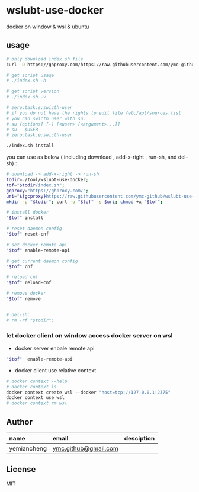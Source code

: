 # wslubt-use-docker

docker on window & wsl & ubuntu


## usage
```bash
# only download index.sh file
curl -O https://ghproxy.com/https://raw.githubusercontent.com/ymc-github/wslubt-use-docker/main/index.sh

# get script usage
# ./index.sh -h

# get script version
# ./index.sh -v

# zero:task:s:swicth-user
# if you do not have the rights to edit file /etc/apt/sources.list
# you can swicth user with su.
# su [options] [-] [<user> [<argument>...]]
# su - $USER
# zero:task:e:swicth-user

./index.sh install
```


you can use as below ( including download , add-x-right , run-sh, and del-sh) :
```bash
# download -> add-x-right -> run-sh
todir=./tool/wslubt-use-docker; 
tof="$todir/index.sh";
gcproxy="https://ghproxy.com/";
uri="${gcproxy}https://raw.githubusercontent.com/ymc-github/wslubt-use-docker/main/index.sh";  
mkdir -p "$todir"; curl -o "$tof" -s $uri; chmod +x "$tof";

# install docker
"$tof" install

# reset daemon config
"$tof" reset-cnf

# set docker remote api
"$tof" enable-remote-api

# get current daemon config
"$tof" cnf

# reload cnf
"$tof" reload-cnf

# remove docker
"$tof" remove


# del-sh:
# rm -rf "$todir";
```


### let docker client on window access docker server on wsl
- docker server enbale remote api
```bash
"$tof"  enable-remote-api
```

- docker client use relative context
```powershell
# docker context --help
# docker context ls
docker context create wsl --docker "host=tcp://127.0.0.1:2375"
docker context use wsl
# docker context rm wsl
```


## Author

name|email|desciption
:--|:--|:--
yemiancheng|<ymc.github@gmail.com>||

## License
MIT

